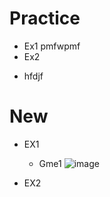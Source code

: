 # Practice
 - Ex1
    pmfwpmf 
 - Ex2
  + hfdjf
# New
  - EX1
    + Gme1
      ![image](https://user-images.githubusercontent.com/100477812/169703964-c42addc8-f0b8-437b-9914-b39dcf9b5d70.png)

  - EX2
		
